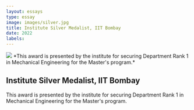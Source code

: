 ```yaml
---
layout: essays  
type: essay
image: images/silver.jpg
title: Institute Silver Medalist, IIT Bombay
date: 2022 
labels:
---
```


<img class="ui image" src="{{ site.baseurl }}/images/silver.jpg ">
*This award is presented by the institute for securing Department Rank 1 in Mechanical Engineering for the Master's program.*


## Institute Silver Medalist, IIT Bombay
This award is presented by the institute for securing Department Rank 1 in Mechanical Engineering for the Master's program.
